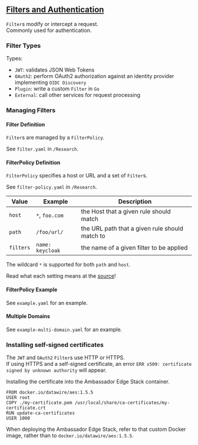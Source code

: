 ## [Filters and Authentication](https://www.getambassador.io/docs/latest/topics/using/filters/)

`Filter`s modify or intercept a request.  
Commonly used for authentication.  

### Filter Types

Types:
* `JWT`: validates JSON Web Tokens
* `OAuth2`: perform OAuth2 authorization against an identity provider implementing `OIDC Discovery`
* `Plugin`: write a custom `Filter` in `Go`
* `External`: call other services for request processing

### Managing Filters

#### Filter Definition

`Filter`s are managed by a `FilterPolicy`.  

See `filter.yaml` in `/Research`.  

#### FilterPolicy Definition

`FilterPolicy` specifies a host or URL and a set of `Filter`s.  

See `filter-policy.yaml` in `/Research`.  

| Value   | Example        | Description                                    |
|---------|----------------|------------------------------------------------|
| `host`    | `*`, `foo.com`   | the Host that a given rule should match        |
| `path`    | `/foo/url/`      | the URL path that a given rule should match to |
| `filters` | `name: keycloak` | the name of a given filter to be applied       |

The wildcard `*` is supported for both `path` and `host`.  

Read what each setting means at the [source](https://www.getambassador.io/docs/latest/topics/using/filters/#filterpolicy-definition)!  

#### FilterPolicy Example

See `example.yaml` for an example.  

#### Multiple Domains

See `example-multi-domain.yaml` for an example.  

### Installing self-signed certificates

The `JWT` and `OAuth2` `Filter`s use HTTP or HTTPS.  
If using HTTPS and a self-signed certificate, an error `ERR x509: certificate signed by unknown authority` will appear.  

Installing the certificate into the Ambassador Edge Stack container.  

```
FROM docker.io/datawire/aes:1.5.5
USER root
COPY ./my-certificate.pem /usr/local/share/ca-certificates/my-certificate.crt
RUN update-ca-certificates
USER 1000
```

When deploying the Ambassador Edge Stack, refer to that custom Docker image, rather than to `docker.io/datawire/aes:1.5.5`.  
